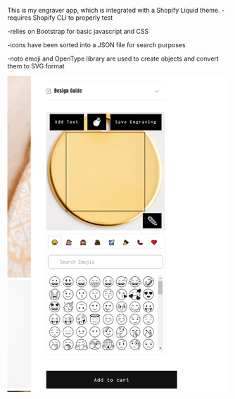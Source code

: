 This is my engraver app, which is integrated with a Shopify Liquid theme.
-requires Shopify CLI to properly test

-relies on Bootstrap for basic javascript and CSS

-icons have been sorted into a JSON file for search purposes

-noto emoji and OpenType library are used to create objects and convert them to SVG format

![alt text](https://github.com/gsurmanski/engraver-editor/blob/main/screenshot.PNG?raw=true)
